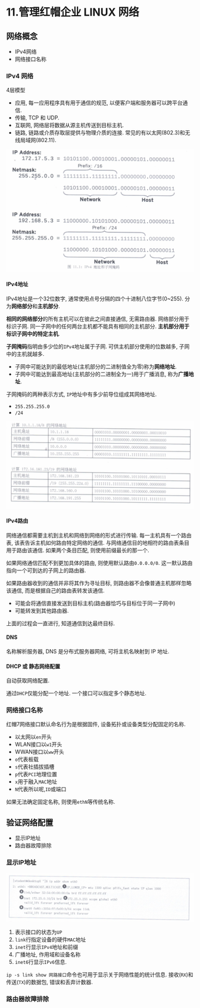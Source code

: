 # 11.管理红帽企业 LINUX 网络

## 网络概念

* IPv4网络
* 网络接口名称

### IPv4 网络

4层模型

* 应用, 每一应用程序具有用于通信的规范, 以便客户端和服务器可以跨平台通信.
* 传输, TCP 和 UDP.
* 互联网, 网络层将数据从源主机传送到目标主机.
* 链路, 链路或介质存取层提供与物理介质的连接. 常见的有以太网(802.3)和无线局域网(802.11).

![](./img/11_01.png)

#### IPv4地址

IPv4地址是一个32位数字, 通常使用点号分隔的四个十进制八位字节(0~255). 分为**网络部分**和**主机部分**.

**相同的网络部分**的所有主机可以在彼此之间直接通信, 无需路由器. 网络部分用于标识子网. 同一子网中的任何两台主机都不能具有相同的主机部分. **主机部分用于标识子网中的特定主机**.

**子网掩码**指明由多少位的`IPv4`地址属于子网. 可供主机部分使用的位数越多, 子网中的主机就越多.

*  子网中可能达到的最低地址(主机部分的二进制值全为零)称为**网络地址**.
*  子网中可能达到最高地址(主机部分的二进制全为一)用于广播消息, 称为**广播地址**.

子网掩码的两种表示方式, `IP`地址中有多少前导位组成其网络地址.

* `255.255.255.0`
* `/24`

![](./img/11_02.png)

#### IPv4路由

网络通信都需要主机到主机和网络到网络的形式进行传输. 每一主机具有一个路由表, 该表告诉主机如何路由特定网络的通信. 与网络通信目的地相符的路由表条目用于路由该通信. 如果两个条目匹配, 则使用前缀最长的那一个.

如果网络通信匹配不到更加具体的路由, 则使用默认路由`0.0.0.0/0`. 这一默认路由指向一个可到达的子网上的路由器.

如果路由器收到的通信并非将其作为寻址目标, 则路由器不会像普通主机那样忽略该通信, 而是根据自己的路由表转发该通信. 

* 可能会将通信直接发送到目标主机(路由器恰巧与目标位于同一子网中)
* 可能转发到其他路由器. 

上面的过程会一直进行, 知道通信到达最终目标.

#### DNS

名称解析服务器, DNS 是分布式服务器网络, 可将主机名映射到 IP 地址. 

#### DHCP 或 静态网络配置

自动获取网络配置.

通过`DHCP`仅能分配一个地址. 一个接口可以指定多个静态地址.

### 网络接口名称

红帽7网络接口默认命名行为是根据固件, 设备拓扑或设备类型分配固定的名称.

* 以太网以`en`开头
* WLAN接口以`w1`开头
* WWAN接口以`ww`开头
* `o`代表板载
* `s`代表社插拔插槽
* `p`代表`PCI`地理位置
* `x`用于融入`MAC`地址
* `N`代表所以呢,`ID`或端口

如果无法确定固定名称, 则使用`ethN`等传统名称.

## 验证网络配置

* 显示IP地址
* 路由器故障排除

### 显示IP地址

![](./img/11_03.png)

1. 表示接口的状态为`UP`
2. `link`行指定设备的硬件`MAC`地址
3. `inet`行显示`IPv4`地址和前缀
4. 广播地址, 作用域和设备名称
5. `inet6`行显示`IPv6`信息.

`ip -s link show 网路接口`命令也可用于显示关于网络性能的统计信息. 接收(`RX`)和传送(`TX`)的数据包, 错误和丢弃计数器.

### 路由器故障排除


